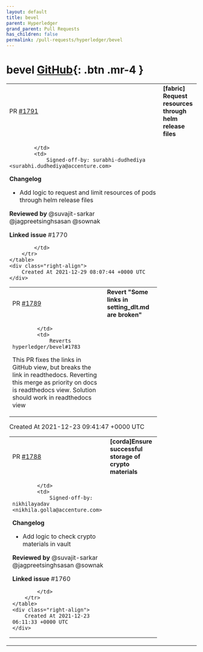 ```yaml
---
layout: default
title: bevel
parent: Hyperledger
grand_parent: Pull Requests
has_children: false
permalink: /pull-requests/hyperledger/bevel
---
```


# bevel <span class="fs-3 right-align">[GitHub](https://github.com/hyperledger/bevel){: .btn .mr-4 }</span>


<div>
    <table>
        <tr>
            <td>
                PR <a href="https://github.com/hyperledger/bevel/pull/1791" class=".btn">#1791</a>
            </td>
            <td>
                <b>
                    [fabric] Request resources through helm release files
                </b>
            </td>
        </tr>
        <tr>
            <td>
                
            </td>
            <td>
                Signed-off-by: surabhi-dudhediya <surabhi.dudhediya@accenture.com>

**Changelog**
- Add logic to request and limit resources of pods through helm release files

 

**Reviewed by**
@suvajit-sarkar @jagpreetsinghsasan @sownak 
 

**Linked issue**
#1770 

            </td>
        </tr>
    </table>
    <div class="right-align">
        Created At 2021-12-29 08:07:44 +0000 UTC
    </div>
</div>

<div>
    <table>
        <tr>
            <td>
                PR <a href="https://github.com/hyperledger/bevel/pull/1789" class=".btn">#1789</a>
            </td>
            <td>
                <b>
                    Revert "Some links in setting_dlt.md are broken"
                </b>
            </td>
        </tr>
        <tr>
            <td>
                
            </td>
            <td>
                Reverts hyperledger/bevel#1783

This PR fixes the links in GitHub view, but breaks the link in readthedocs. Reverting this merge as priority on docs is readthedocs view.
Solution should work in readthedocs view
            </td>
        </tr>
    </table>
    <div class="right-align">
        Created At 2021-12-23 09:41:47 +0000 UTC
    </div>
</div>

<div>
    <table>
        <tr>
            <td>
                PR <a href="https://github.com/hyperledger/bevel/pull/1788" class=".btn">#1788</a>
            </td>
            <td>
                <b>
                    [corda]Ensure successful storage of crypto materials
                </b>
            </td>
        </tr>
        <tr>
            <td>
                
            </td>
            <td>
                Signed-off-by: nikhilayadav <nikhila.golla@accenture.com>

**Changelog**
- Add logic to check crypto materials in vault 

 

**Reviewed by**
@suvajit-sarkar @jagpreetsinghsasan @sownak 

 

**Linked issue**
#1760 

            </td>
        </tr>
    </table>
    <div class="right-align">
        Created At 2021-12-23 06:11:33 +0000 UTC
    </div>
</div>

